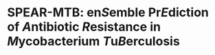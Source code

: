 # SPEAR-MTB: en*S*emble Pr*E*diction of *A*ntibiotic *R*esistance in *M*ycobacterium *T*u*B*erculosis
